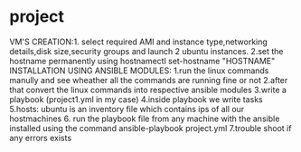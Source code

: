 # project

VM'S CREATION:1. select required AMI and instance type,networking details,disk size,security groups and launch 2 ubuntu instances.
2.set the hostname permanently using hostnamectl set-hostname "HOSTNAME"
INSTALLATION USING ANSIBLE MODULES:
1.run the linux commands manully and see wheather all the commands are running fine or not
2.after that convert the linux commands into respective ansible modules 
3.write a playbook (project1.yml in my case)
4.inside playbook we write tasks 
5.hosts: ubuntu is  an inventory file which contains ips of all our hostmachines
6. run the playbook file from any machine with the ansible installed using the command ansible-playbook project.yml
7.trouble shoot if any errors exists
